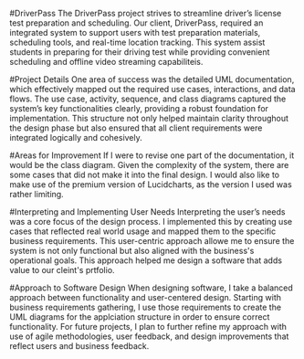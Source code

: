 #DriverPass 
The DriverPass project strives to streamline driver’s license test preparation and scheduling. Our client, DriverPass, required an integrated system to support users with test preparation materials, scheduling tools, and real-time location tracking. This system  assist students in preparing for their driving test while providing convenient scheduling and offline video streaming capabiliteis.

#Project Details
One area of success was the detailed UML documentation, which effectively mapped out the required use cases, interactions, and data flows. The use case, activity, sequence, and class diagrams captured the system’s key functionalities clearly, providing a robust foundation for implementation. This structure not only helped maintain clarity throughout the design phase but also ensured that all client requirements were integrated logically and cohesively.

#Areas for Improvement
If I were to revise one part of the documentation, it would be the class diagram. Given the complexity of the system, there are some cases that did not make it into the final design. I would also like to make use of the premium version of Lucidcharts, as the version I used was rather limiting.

#Interpreting and Implementing User Needs
Interpreting the user’s needs was a core focus of the design process. I implemented this by creating use cases that reflected real world usage and mapped them to the specific business requirements. This user-centric approach allowe me to ensure the system is not only functional but also aligned with the business's operational goals. This approach helped me design a software that adds value to our cleint's prtfolio.

#Approach to Software Design
When designing software, I take a balanced approach between functionality and user-centered design. Starting with business requirements gathering, I use those requirements to create the UML diagrams for the applciation structure in order to ensure correct functionality. For future projects, I plan to further refine my approach with use of agile methodologies, user feedback, and design improvements that reflect users and business feedback. 

